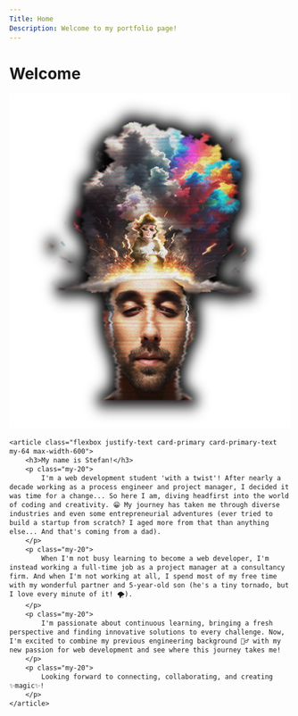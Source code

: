 ```yaml
---
Title: Home
Description: Welcome to my portfolio page!
---
```


Welcome
==========================
<div class="grid grid-cols-2">
    <img src="assets/img/me.png" alt="An AI-generated image of me" width="600" height="600" class="me-image left">

    <article class="flexbox justify-text card-primary card-primary-text my-64 max-width-600">
        <h3>My name is Stefan!</h3>
        <p class="my-20">
            I'm a web development student 'with a twist'! After nearly a decade working as a process engineer and project manager, I decided it was time for a change... So here I am, diving headfirst into the world of coding and creativity. 😁 My journey has taken me through diverse industries and even some entrepreneurial adventures (ever tried to build a startup from scratch? I aged more from that than anything else... And that's coming from a dad).
        </p>
        <p class="my-20">
            When I'm not busy learning to become a web developer, I'm instead working a full-time job as a project manager at a consultancy firm. And when I'm not working at all, I spend most of my free time with my wonderful partner and 5-year-old son (he's a tiny tornado, but I love every minute of it! 🌪).
        </p>
        <p class="my-20">
            I'm passionate about continuous learning, bringing a fresh perspective and finding innovative solutions to every challenge. Now, I'm excited to combine my previous engineering background 👷‍♂️ with my new passion for web development and see where this journey takes me!
        </p>
        <p class="my-20">
            Looking forward to connecting, collaborating, and creating ✨magic✨!
        </p>
    </article>
</div>



